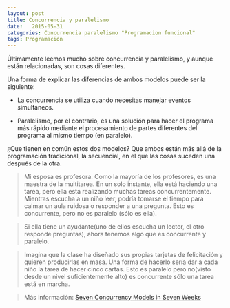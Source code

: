 ```yaml
---
layout: post
title: Concurrencia y paralelismo
date:   2015-05-31
categories: Concurrencia paralelismo "Programacion funcional"
tags: Programación
---
```


Últimamente leemos mucho sobre concurrencia y paralelismo, y aunque están relacionadas, son cosas diferentes.

Una forma de explicar las diferencias de ambos modelos puede ser la siguiente:

 - La concurrencia se utiliza cuando necesitas manejar eventos simultáneos.

 - Paralelismo, por el contrario, es una solución para hacer el programa más rápido mediante el procesamiento de partes diferentes del programa al mismo tiempo (en paralelo).

¿Que tienen en común estos dos modelos? Que ambos están más allá de la programación tradicional, la secuencial, en el que las cosas suceden una después de la otra.

> Mi esposa es profesora. Como la mayoría de los profesores, es una maestra de la multitarea. En un solo instante, ella está haciendo una tarea, pero ella está realizando muchas tareas concurrentemente. Mientras escucha a un niño leer, podría tomarse el tiempo para calmar un aula ruidosa o responder a una pregunta. Esto es concurrente, pero no es paralelo (sólo es ella).

> Si ella tiene un ayudante(uno de ellos escucha un lector, el otro responde preguntas), ahora tenemos algo que es concurrente y paralelo.

> Imagina que la clase ha diseñado sus propias tarjetas de felicitación y quieren producirlas en masa. Una forma de hacerlo sería dar a cada niño la tarea de hacer cinco cartas. Esto es paralelo pero no(visto desde un nivel suficientemente alto) es concurrente sólo una tarea está en marcha.

> Más información: [Seven Concurrency Models in Seven Weeks](http://www.amazon.es/Seven-Concurrency-Models-Weeks-Programmers/dp/1937785653)
